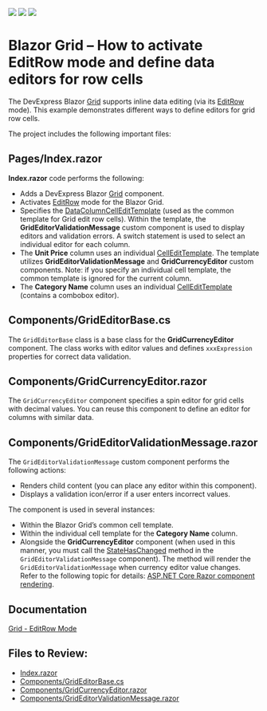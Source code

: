 <!-- default badges list -->
![](https://img.shields.io/endpoint?url=https://codecentral.devexpress.com/api/v1/VersionRange/515149708/22.1.2%2B)
[![](https://img.shields.io/badge/Open_in_DevExpress_Support_Center-FF7200?style=flat-square&logo=DevExpress&logoColor=white)](https://supportcenter.devexpress.com/ticket/details/T1103487)
[![](https://img.shields.io/badge/📖_How_to_use_DevExpress_Examples-e9f6fc?style=flat-square)](https://docs.devexpress.com/GeneralInformation/403183)
<!-- default badges end -->
# Blazor Grid – How to activate EditRow mode and define data editors for row cells
 
The DevExpress Blazor [Grid](https://docs.devexpress.com/Blazor/403143/grid) supports inline data editing (via its [EditRow](https://docs.devexpress.com/Blazor/403454/grid/edit-data-and-validate-input#grideditmodeeditrow) mode). This example demonstrates different ways to define editors for grid row cells. 
 
The project includes the following important files: 
 
## Pages/Index.razor 
 
**Index.razor** code performs the following: 
 
* Adds a DevExpress Blazor [Grid](https://docs.devexpress.com/Blazor/403143/grid) component. 
* Activates [EditRow](https://docs.devexpress.com/Blazor/403454/grid/edit-data-and-validate-input#grideditmodeeditrow) mode for the Blazor Grid.  
* Specifies the [DataColumnCellEditTemplate](https://docs.devexpress.com/Blazor/DevExpress.Blazor.DxGrid.DataColumnCellEditTemplate) (used as the common template for Grid edit row cells). Within the template, the **GridEditorValidationMessage** custom component is used to display editors and validation errors. A switch statement is used to select an individual editor for each column.
* The **Unit Price** column uses an individual [CellEditTemplate](https://docs.devexpress.com/Blazor/DevExpress.Blazor.DxGridDataColumn.CellEditTemplate). The template utilizes **GridEditorValidationMessage** and **GridCurrencyEditor** custom components. Note: if you specify an individual cell template, the common template is ignored for the current column. 
* The **Category Name** column uses an individual [CellEditTemplate](https://docs.devexpress.com/Blazor/DevExpress.Blazor.DxGridDataColumn.CellEditTemplate) (contains a combobox editor). 
 
## Components/GridEditorBase.cs 
 
The `GridEditorBase` class is a base class for the **GridCurrencyEditor** component. The class works with editor values and defines `xxxExpression` properties for correct data validation.
 
## Components/GridCurrencyEditor.razor 

The `GridCurrencyEditor` component specifies a spin editor for grid cells with decimal values. You can reuse this component to define an editor for columns with similar data.
 
## Components/GridEditorValidationMessage.razor 
 
The `GridEditorValidationMessage` custom component performs the following actions: 
   
* Renders child content (you can place any editor within this component). 
* Displays a validation icon/error if a user enters incorrect values.  
 
The component is used in several instances:  
 
* Within the Blazor Grid’s common cell template.
* Within the individual cell template for the **Category Name** column. 
* Alongside the **GridCurrencyEditor** component (when used in this manner, you must call the [StateHasChanged](https://docs.microsoft.com/en-us/dotnet/api/microsoft.aspnetcore.components.componentbase.statehaschanged?view=aspnetcore-6.0) method in the `GridEditorValidationMessage` component). The method will render the `GridEditorValidationMessage` when currency editor value changes. Refer to the following topic for details: [ASP.NET Core Razor component rendering](https://docs.microsoft.com/en-us/aspnet/core/blazor/components/rendering?view=aspnetcore-6.0). 

## Documentation 

[Grid - EditRow Mode](https://docs.devexpress.com/Blazor/403454/grid/edit-data-and-validate-input#grideditmodeeditrow)

<!-- default file list -->
## Files to Review:

* [Index.razor](./EditRow/Pages/Index.razor)
* [Components/GridEditorBase.cs](./EditRow/Components/GridEditorBase.cs)
* [Components/GridCurrencyEditor.razor](./EditRow/Components/GridCurrencyEditor.razor)
* [Components/GridEditorValidationMessage.razor](./EditRow/Components/GridEditorValidationMessage.razor)

<!-- default file list end -->
